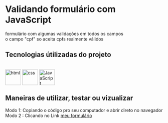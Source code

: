 # Validando formulário com JavaScript

formulário com algumas validações em todos os campos <br/>
o campo "cpf" so aceita cpfs realmente válidos

## Tecnologias útilizadas do projeto

<div style="diplay: inline_block"> <br/>
  <img align="center" alt="html" width="50" heigth="40" src="https://cdn.jsdelivr.net/gh/devicons/devicon/icons/html5/html5-original.svg" />
  <img align="center" alt="css" width="50" heigth="40" src="https://cdn.jsdelivr.net/gh/devicons/devicon/icons/css3/css3-original.svg" />
  <img align="center" alt="JavaScript" width="50" heigth="40" src="https://cdn.jsdelivr.net/gh/devicons/devicon/icons/javascript/javascript-original.svg" />
<div/>
  
## Maneiras de utilizar, testar ou vizualizar
  
  Modo 1: Copiando o código pro seu computador e abrir direto no navegador <br/>
  Modo 2 : Clicando no Link [meu formulário]()
  



